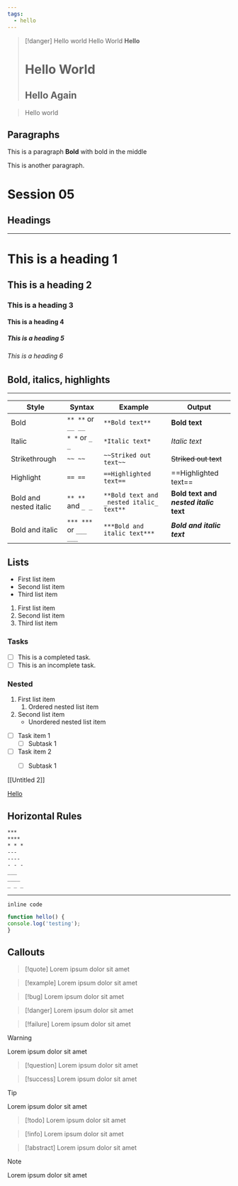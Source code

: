 ```yaml
---
tags:
  - hello
---
```


> [!danger]
> Hello world
> Hello World
> **Hello**
>  # Hello World
>  ## Hello Again

> Hello world

## Paragraphs
This is a paragraph **Bold** with bold in the middle

This is another paragraph.


# Session 05

## Headings
---

# This is a heading 1
## This is a heading 2
### This is a heading 3
#### This is a heading 4
##### This is a heading 5
###### This is a heading 6
 



## Bold, italics, highlights
---

| Style                  | Syntax                 | Example                                  | Output                                 |
| ---------------------- | ---------------------- | ---------------------------------------- | -------------------------------------- |
| Bold                   | `** **` or `__ __`     | `**Bold text**`                          | **Bold text**                          |
| Italic                 | `* *` or `_ _`         | `*Italic text*`                          | _Italic text_                          |
| Strikethrough          | `~~ ~~`                | `~~Striked out text~~`                   | ~~Striked out text~~                   |
| Highlight              | `== ==`                | `==Highlighted text==`                   | ==Highlighted text==                   |
| Bold and nested italic | `** **` and `_ _`      | `**Bold text and _nested italic_ text**` | **Bold text and _nested italic_ text** |
| Bold and italic        | `*** ***` or `___ ___` | `***Bold and italic text***`             | **_Bold and italic text_**             |


## Lists

- First list item
- Second list item
- Third list item

1. First list item
2. Second list item
3. Third list item

### Tasks

- [ ] This is a completed task.
- [ ] This is an incomplete task.

### Nested
1. First list item
   1. Ordered nested list item
2. Second list item
   - Unordered nested list item

- [ ] Task item 1
	- [ ] Subtask 1
- [ ] Task item 2
	- [ ] Subtask 1


[[Untitled 2]]

[Hello](https://www.google.com)

## Horizontal Rules

```md
***
****
* * *
---
----
- - -
___
____
_ _ _
```

_ _ _


`inline code`


```javascript
function hello() {
console.log('testing');
}
```



## Callouts

> [!quote]
> Lorem ipsum dolor sit amet


> [!example]
> Lorem ipsum dolor sit amet

> [!bug]
> Lorem ipsum dolor sit amet

> [!danger]
> Lorem ipsum dolor sit amet

> [!failure]
> Lorem ipsum dolor sit amet

> [!warning]
> Lorem ipsum dolor sit amet

> [!question]
> Lorem ipsum dolor sit amet

> [!success]
> Lorem ipsum dolor sit amet

> [!tip]
> Lorem ipsum dolor sit amet

> [!todo]
> Lorem ipsum dolor sit amet

> [!info]
> Lorem ipsum dolor sit amet

> [!abstract]
> Lorem ipsum dolor sit amet

> [!note]
> Lorem ipsum dolor sit amet
